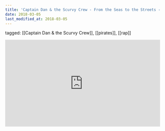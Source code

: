 ```yaml
---
title: 'Captain Dan & the Scurvy Crew - From the Seas to the Streets - YouTube'
date: 2018-03-05
last_modified_at: 2018-03-05
---
```

tagged: [[Captain Dan & the Scurvy Crew]], [[pirates]], [[rap]]
<iframe allow="accelerometer; autoplay; clipboard-write; encrypted-media; gyroscope; picture-in-picture" allowfullscreen="" frameborder="0" height="281" id="youtube_iframe" src="https://www.youtube.com/embed/UHIF4AtseYc?feature=oembed&amp;enablejsapi=1&amp;origin=https://safe.txmblr.com&amp;wmode=opaque" width="500"></iframe>